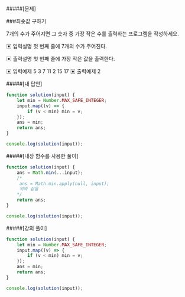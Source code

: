 #####[문제]

###최솟값 구하기

7개의 수가 주어지면 그 숫자 중 가장 작은 수를 출력하는 프로그램을 작성하세요.

▣ 입력설명
첫 번째 줄에 7개의 수가 주어진다.

▣ 출력설명
첫 번째 줄에 가장 작은 값을 출력한다.

▣ 입력예제
5 3 7 11 2 15 17
▣ 출력예제
2

#####[내 답안]

```js
function solution(input) {
    let min = Number.MAX_SAFE_INTEGER;
    input.map((v) => {
        if (v < min) min = v;
    });
    ans = min;
    return ans;
}

console.log(solution(input));
```

#####[내장 함수를 사용한 풀이]

```js
function solution(input) {
    ans = Math.min(...input);
    /*
     ans = Math.min.apply(null, input);
     위와 같음 
    */
    return ans;
}

console.log(solution(input));
```

#####[강의 풀이]

```js
function solution(input) {
    let min = Number.MAX_SAFE_INTEGER;
    input.map((v) => {
        if (v < min) min = v;
    });
    ans = min;
    return ans;
}

console.log(solution(input));
```
